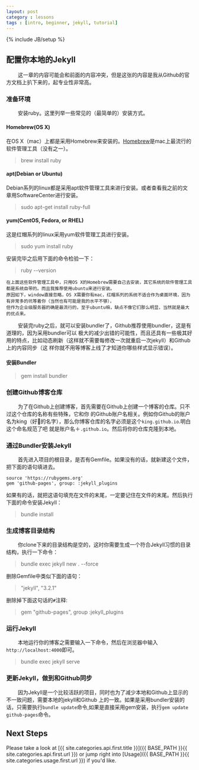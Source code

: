 ```yaml
---
layout: post
category : lessons
tags : [intro, beginner, jekyll, tutorial]
---
```

{% include JB/setup %}

## 配置你本地的Jekyll  

&#160; &#160; &#160; &#160; 这一章的内容可能会和前面的内容冲突，但是这张的内容是我从Github的官方文档上扒下来的，起专业性非常高。  

### 准备环境  

&#160; &#160; &#160; &#160; 安装ruby。这里列举一些常见的（最简单的）安装方式。  

#### Homebrew(OS X)  

在OS X（mac）上都是采用Homebrew来安装的。[Homebrew](http://brew.sh/)是mac上最流行的软件管理工具（没有之一）。  

> brew install ruby  

#### apt(Debian or Ubuntu)  

Debian系列的linux都是采用apt软件管理工具来进行安装。或者查看我之前的文章用SoftwareCenter进行安装。  

> sudo apt-get install ruby-full  

#### yum(CentOS, Fedora, or RHEL)  

这是红帽系列的linux采用yum软件管理工具进行安装。  

> sudo yum install ruby  

安装完毕之后用下面的命令检验一下：  

> ruby --version  

```
在上面这些软件管理工具中，只用OS X的Homebrew需要自己去安装，其它系统的软件管理工具都是系统自带的。而且我推荐使用ubuntu来进行安装。
原因如下，window直接忽略，OS X需要你有mac，红帽系列的系统不适合作为桌面环境，因为有非常多的坑等着你（当然也有可能是我的水平不够），
但作为企业级服务器的确是最流行的，至于ubuntu嘛，缺点不像它们那么明显，当然就是最大的优点来。
```  

&#160; &#160; &#160; &#160; 安装完ruby之后，就可以安装bundler了，Github推荐使用bundler，这是有道理的，因为采用bundler可以
极大的减少出错的可能性，而且还具有一些极其好用的特点，比如动态刷新（这样就不需要每修改一次就重启一次jekyll）和Github上的内容同步（这
样你就不用等博客上线了才知道你哪些样式显示错误）。 

#### 安装Bundler  

> gem install bundler  

### 创建Github博客仓库  

&#160; &#160; &#160; &#160; 为了在Github上创建博客，首先需要在Github上创建一个博客的仓库。只不过这个仓库的名称有些特殊，它和你
的Github账户名相关。例如你Github的账户名为king（好🐂的名字），那么你博客仓库的名字必须是这个`king.github.io`.明白这个命名规范了吧
就是账户名＋`.github.io`。然后将你的仓库克隆到本地。  

### 通过Bundler安装Jekyll  

&#160; &#160; &#160; &#160; 首先进入项目的根目录，是否有Gemfile。如果没有的话，就新建这个文件，把下面的语句填进去。  

```
source 'https://rubygems.org'
gem 'github-pages', group: :jekyll_plugins
```  

如果有的话，就把这语句填充在文件的末尾，一定要记住在文件的末尾。然后执行下面的命令安装Jekyll：  

> bundle install  

### 生成博客目录结构  

&#160; &#160; &#160; &#160; 你clone下来的目录结构是空的，这时你需要生成一个符合Jekyll习惯的目录结构，执行一下命令：  

> bundle exec jekyll new . --force  

删除Gemfile中类似下面的语句：  

> "jekyll", "3.2.1"  

删除掉下面这句话的`#`注释:  

> gem "github-pages", group :jekyll_plugins  

### 运行Jekyll  

&#160; &#160; &#160; &#160; 本地运行你的博客之需要输入一下命令，然后在浏览器中输入`http://localhost:4000`即可。  

> bundle exec jekyll serve  

### 更新Jekyll，做到和Github同步  

&#160; &#160; &#160; &#160; 因为Jekyll是一个比较活跃的项目，同时也为了减少本地和Github上显示的不一致问题，需要本地的jekyll和Github
上的一致。如果是采用bundler安装的话，只需要执行`bundle update`命令,如果是直接采用gem安装，执行`gem update github-pages`命令。  

## Next Steps

Please take a look at [{{ site.categories.api.first.title }}]({{ BASE_PATH }}{{ site.categories.api.first.url }})
or jump right into [Usage]({{ BASE_PATH }}{{ site.categories.usage.first.url }}) if you'd like.